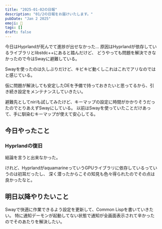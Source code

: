```yaml
---
title: "2025-01-02の日報"
description: "01/2の日報をお届けいたします。"
pubDate: "Jan 2 2025"
emoji: 🦊
tags: []
draft: false
---
```


今日はHyprlandが死んでて進捗が出せなかった...
原因はHyprlandが依存しているライブラリとlibstdc++にあると踏んだけど、
どうやっても問題を解決できなかったので今はSwayに避難している。

Swayを使ったのは久しぶりだけど、キビキビ動くしこれはこれでアリなのではと感じている。

仮に問題が解決しても安定したDEを予備で持っておきたいと思ってるから、引き続き設定をメンテナンスしていきたい。

避難先としてniriも試してみたけど、キーマップの設定に時間がかかりそうだったのでとりあえずSwayにしている。
以前はSwayを使っていたことだけあって、手に馴染むキーマップが使えて安心してる。

## 今日やったこと

### Hyprlandの復旧

結論を言うと出来なかった。

けれど、HyprlandがaquamarineっていうGPUライブラリに依存しているっていうのは初耳だったし、
深く潜ったからこその知見も色々得られたのでその点は良かったなと。

## 明日以降やりたいこと

Swayで快適に作業できるよう設定を更新して、Common Lispを書いていきたい。
特に通知デーモンが起動してない状態で通知が全画面表示されて辛かったのでそのあたりを解決したい。
